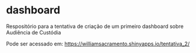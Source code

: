# dashboard

Respositório para a tentativa de criação de um primeiro dashboard sobre Audiência de Custódia

Pode ser acessado em: https://williamsacramento.shinyapps.io/tentativa_2/
